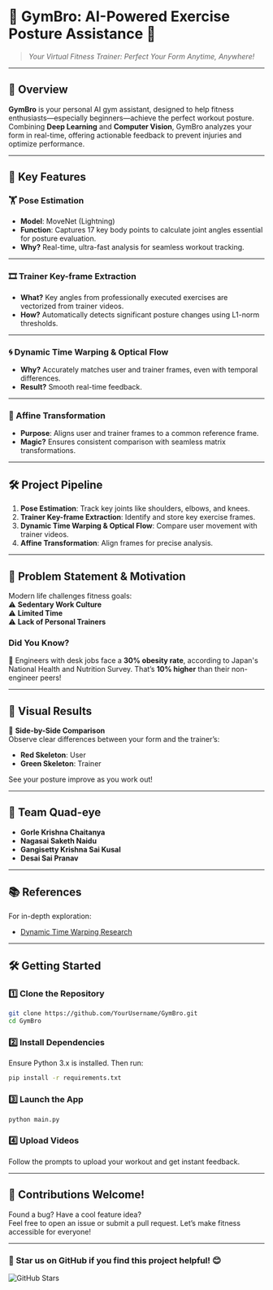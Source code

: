 # 🌟 GymBro: AI-Powered Exercise Posture Assistance 💪

> *Your Virtual Fitness Trainer: Perfect Your Form Anytime, Anywhere!*  

---

## 🚀 Overview

**GymBro** is your personal AI gym assistant, designed to help fitness enthusiasts—especially beginners—achieve the perfect workout posture. Combining **Deep Learning** and **Computer Vision**, GymBro analyzes your form in real-time, offering actionable feedback to prevent injuries and optimize performance.

---

## 🔑 Key Features

### 🏋️ Pose Estimation
- **Model**: MoveNet (Lightning)  
- **Function**: Captures 17 key body points to calculate joint angles essential for posture evaluation.  
- **Why?** Real-time, ultra-fast analysis for seamless workout tracking.

---

### 🎞️ Trainer Key-frame Extraction
- **What?** Key angles from professionally executed exercises are vectorized from trainer videos.
- **How?** Automatically detects significant posture changes using L1-norm thresholds.

---

### 🌀 Dynamic Time Warping & Optical Flow
- **Why?** Accurately matches user and trainer frames, even with temporal differences.
- **Result?** Smooth real-time feedback.

---

### 🔄 Affine Transformation
- **Purpose**: Aligns user and trainer frames to a common reference frame.  
- **Magic?** Ensures consistent comparison with seamless matrix transformations.  

---

## 🛠️ Project Pipeline

1. **Pose Estimation**: Track key joints like shoulders, elbows, and knees.  
2. **Trainer Key-frame Extraction**: Identify and store key exercise frames.  
3. **Dynamic Time Warping & Optical Flow**: Compare user movement with trainer videos.  
4. **Affine Transformation**: Align frames for precise analysis.  

---

## 🎯 Problem Statement & Motivation

Modern life challenges fitness goals:  
⚠️ **Sedentary Work Culture**  
⚠️ **Limited Time**  
⚠️ **Lack of Personal Trainers**

### Did You Know?  
🚨 Engineers with desk jobs face a **30% obesity rate**, according to Japan's National Health and Nutrition Survey. That’s **10% higher** than their non-engineer peers!

---

## 🌈 Visual Results

📸 **Side-by-Side Comparison**  
Observe clear differences between your form and the trainer’s:  
- **Red Skeleton**: User  
- **Green Skeleton**: Trainer  

See your posture improve as you work out!

---

## 👥 Team Quad-eye

- **Gorle Krishna Chaitanya**  
- **Nagasai Saketh Naidu**  
- **Gangisetty Krishna Sai Kusal**  
- **Desai Sai Pranav**

---

## 📚 References

For in-depth exploration:  
- [Dynamic Time Warping Research](https://ieeexplore.ieee.org/stamp/stamp.jsp?tp=&arnumber=8856547&tag=1)

---

## 🛠️ Getting Started

### 1️⃣ Clone the Repository  
```bash
git clone https://github.com/YourUsername/GymBro.git
cd GymBro
```

### 2️⃣ Install Dependencies  
Ensure Python 3.x is installed. Then run:  
```bash
pip install -r requirements.txt
```

### 3️⃣ Launch the App  
```bash
python main.py
```

### 4️⃣ Upload Videos  
Follow the prompts to upload your workout and get instant feedback.

---

## 🤝 Contributions Welcome!

Found a bug? Have a cool feature idea?  
Feel free to open an issue or submit a pull request. Let’s make fitness accessible for everyone!  

---

### 🌟 Star us on GitHub if you find this project helpful! 😊

![GitHub Stars](https://img.shields.io/github/stars/krishnachaitanya2004/GymBro?style=social)  
